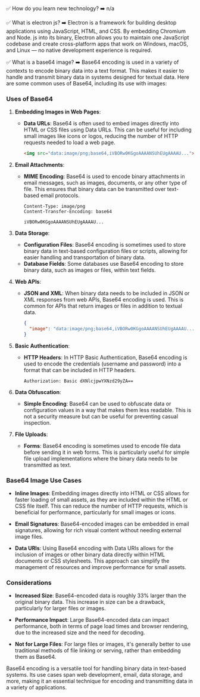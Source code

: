 ✅ How do you learn new technology?
    ➡️ n/a

✅ What is electron js?
    ➡️ Electron is a framework for building desktop applications using JavaScript, HTML, and CSS. By embedding
        Chromium and Node. js into its binary, Electron allows you to maintain one JavaScript codebase and create 
        cross-platform apps that work on Windows, macOS, and Linux — no native development experience is required.

✅ What is a base64 image?
    ➡️ Base64 encoding is used in a variety of contexts to encode binary data into a text format. This makes it easier to handle and transmit binary data in systems designed for textual data. Here are some common uses of Base64, including its use with images:

### Uses of Base64

1. **Embedding Images in Web Pages**:
   - **Data URLs**: Base64 is often used to embed images directly into HTML or CSS files using Data URLs. This can be useful for including small images like icons or logos, reducing the number of HTTP requests needed to load a web page.
     ```html
     <img src="data:image/png;base64,iVBORw0KGgoAAAANSUhEUgAAAAU...">
     ```

2. **Email Attachments**:
   - **MIME Encoding**: Base64 is used to encode binary attachments in email messages, such as images, documents, or any other type of file. This ensures that binary data can be transmitted over text-based email protocols.
     ```mime
     Content-Type: image/png
     Content-Transfer-Encoding: base64
     
     iVBORw0KGgoAAAANSUhEUgAAAAU...
     ```

3. **Data Storage**:
   - **Configuration Files**: Base64 encoding is sometimes used to store binary data in text-based configuration files or scripts, allowing for easier handling and transportation of binary data.
   - **Database Fields**: Some databases use Base64 encoding to store binary data, such as images or files, within text fields.

4. **Web APIs**:
   - **JSON and XML**: When binary data needs to be included in JSON or XML responses from web APIs, Base64 encoding is used. This is common for APIs that return images or files in addition to textual data.
     ```json
     {
       "image": "data:image/png;base64,iVBORw0KGgoAAAANSUhEUgAAAAU..."
     }
     ```

5. **Basic Authentication**:
   - **HTTP Headers**: In HTTP Basic Authentication, Base64 encoding is used to encode the credentials (username and password) into a format that can be included in HTTP headers.
     ```http
     Authorization: Basic dXNlcjpwYXNzd29yZA==
     ```

6. **Data Obfuscation**:
   - **Simple Encoding**: Base64 can be used to obfuscate data or configuration values in a way that makes them less readable. This is not a security measure but can be useful for preventing casual inspection.

7. **File Uploads**:
   - **Forms**: Base64 encoding is sometimes used to encode file data before sending it in web forms. This is particularly useful for simple file upload implementations where the binary data needs to be transmitted as text.

### Base64 Image Use Cases

- **Inline Images**: Embedding images directly into HTML or CSS allows for faster loading of small assets, as they are included within the HTML or CSS file itself. This can reduce the number of HTTP requests, which is beneficial for performance, particularly for small images or icons.

- **Email Signatures**: Base64-encoded images can be embedded in email signatures, allowing for rich visual content without needing external image files.

- **Data URIs**: Using Base64 encoding with Data URIs allows for the inclusion of images or other binary data directly within HTML documents or CSS stylesheets. This approach can simplify the management of resources and improve performance for small assets.

### Considerations

- **Increased Size**: Base64-encoded data is roughly 33% larger than the original binary data. This increase in size can be a drawback, particularly for larger files or images.

- **Performance Impact**: Large Base64-encoded data can impact performance, both in terms of page load times and browser rendering, due to the increased size and the need for decoding.

- **Not for Large Files**: For large files or images, it's generally better to use traditional methods of file linking or serving, rather than embedding them as Base64.

Base64 encoding is a versatile tool for handling binary data in text-based systems. Its use cases span web development, email, data storage, and more, making it an essential technique for encoding and transmitting data in a variety of applications.

